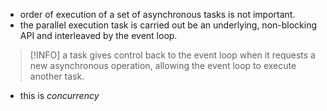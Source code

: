-  order of execution of a set of asynchronous tasks is not important.
- the parallel execution task is carried out be an underlying, non-blocking API and interleaved by the event loop.

> [!INFO] a task gives control back to the event loop when it requests a new asynchronous operation, allowing the event loop to execute another task.
- this is *concurrency*